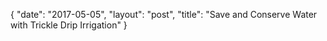 {
   "date": "2017-05-05",
   "layout": "post",
   "title": "Save and Conserve Water with Trickle Drip Irrigation"
}

